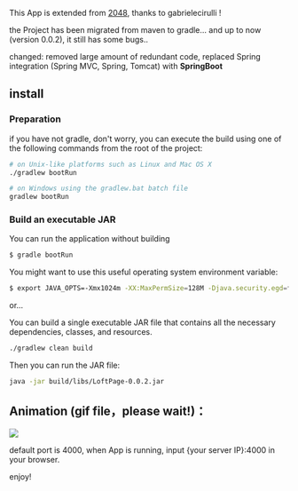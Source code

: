 This App is extended from [2048](https://github.com/gabrielecirulli/2048), thanks to gabrielecirulli !

the Project has been migrated from maven to gradle... and up to now (version 0.0.2), it still has some bugs..

changed: removed large amount of redundant code, replaced Spring integration (Spring MVC, Spring, Tomcat) with **SpringBoot**

## install

### Preparation

if you have not gradle, don't worry, you can execute the build using one of the following commands from the root of the project:

```bash
# on Unix-like platforms such as Linux and Mac OS X
./gradlew bootRun

# on Windows using the gradlew.bat batch file
gradlew bootRun
```

### Build an executable JAR

You can run the application without building

```bash
$ gradle bootRun
```

You might want to use this useful operating system environment variable:

```bash
$ export JAVA_OPTS=-Xmx1024m -XX:MaxPermSize=128M -Djava.security.egd=file:/dev/./urandom
```

or...

You can build a single executable JAR file that contains all the necessary dependencies, classes, and resources.

```bash
./gradlew clean build
```

Then you can run the JAR file:

```bash
java -jar build/libs/LoftPage-0.0.2.jar
```

## Animation (gif file，please wait!)：

![](https://github.com/decaywood/LoftPage/blob/master/Info/2048.gif)

default port is 4000, when App is running, input {your server IP}:4000 in your browser.

enjoy!
